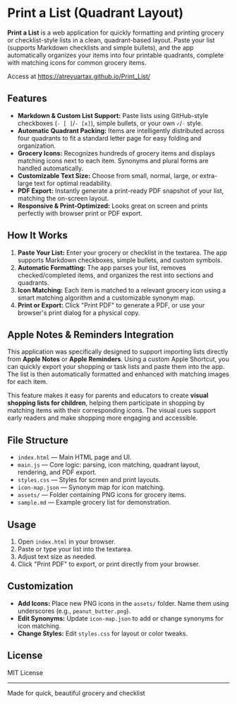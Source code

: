 # Print a List (Quadrant Layout)

**Print a List** is a web application for quickly formatting and printing grocery or checklist-style lists in a clean, quadrant-based layout. Paste your list (supports Markdown checklists and simple bullets), and the app automatically organizes your items into four printable quadrants, complete with matching icons for common grocery items.

Access at https://atreyuartax.github.io/Print_List/

## Features

- **Markdown & Custom List Support:** Paste lists using GitHub-style checkboxes (`- [ ]`/`- [x]`), simple bullets, or your own `✓`/`◦` style.
- **Automatic Quadrant Packing:** Items are intelligently distributed across four quadrants to fit a standard letter page for easy folding and organization.
- **Grocery Icons:** Recognizes hundreds of grocery items and displays matching icons next to each item. Synonyms and plural forms are handled automatically.
- **Customizable Text Size:** Choose from small, normal, large, or extra-large text for optimal readability.
- **PDF Export:** Instantly generate a print-ready PDF snapshot of your list, matching the on-screen layout.
- **Responsive & Print-Optimized:** Looks great on screen and prints perfectly with browser print or PDF export.

## How It Works

1. **Paste Your List:** Enter your grocery or checklist in the textarea. The app supports Markdown checkboxes, simple bullets, and custom symbols.
2. **Automatic Formatting:** The app parses your list, removes checked/completed items, and organizes the rest into sections and quadrants.
3. **Icon Matching:** Each item is matched to a relevant grocery icon using a smart matching algorithm and a customizable synonym map.
4. **Print or Export:** Click "Print PDF" to generate a PDF, or use your browser's print dialog for a physical copy.

## Apple Notes & Reminders Integration

This application was specifically designed to support importing lists directly from **Apple Notes** or **Apple Reminders**. Using a custom Apple Shortcut, you can quickly export your shopping or task lists and paste them into the app. The list is then automatically formatted and enhanced with matching images for each item.

This feature makes it easy for parents and educators to create **visual shopping lists for children**, helping them participate in shopping by matching items with their corresponding icons. The visual cues support early readers and make shopping more engaging and accessible.

## File Structure

- `index.html` — Main HTML page and UI.
- `main.js` — Core logic: parsing, icon matching, quadrant layout, rendering, and PDF export.
- `styles.css` — Styles for screen and print layouts.
- `icon-map.json` — Synonym map for icon matching.
- `assets/` — Folder containing PNG icons for grocery items.
- `sample.md` — Example grocery list for demonstration.


## Usage

1. Open `index.html` in your browser.
2. Paste or type your list into the textarea.
3. Adjust text size as needed.
4. Click "Print PDF" to export, or print directly from your browser.

## Customization

- **Add Icons:** Place new PNG icons in the `assets/` folder. Name them using underscores (e.g., `peanut_butter.png`).
- **Edit Synonyms:** Update `icon-map.json` to add or change synonyms for icon matching.
- **Change Styles:** Edit `styles.css` for layout or color tweaks.

## License

MIT License

---

Made for quick, beautiful grocery and checklist
